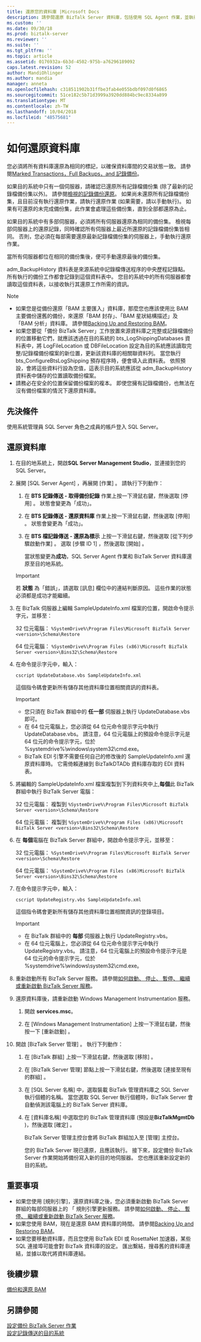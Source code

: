 ```yaml
---
title: 還原您的資料庫 |Microsoft Docs
description: 請參閱還原 BizTalk Server 資料庫，包括使用 SQL Agent 作業，並執行 UpdateDatabase.vbs 及 UpdateRegistry.vbs 指令碼的步驟。 另請參閱還原資料庫，包括 SQL Server 執行個體名稱，在 BizTalk 管理主控台中更新後，該怎麼辦。
ms.custom: ''
ms.date: 09/30/18
ms.prod: biztalk-server
ms.reviewer: ''
ms.suite: ''
ms.tgt_pltfrm: ''
ms.topic: article
ms.assetid: 0176932a-6b3d-4502-975b-a76296189092
caps.latest.revision: 52
author: MandiOhlinger
ms.author: mandia
manager: anneta
ms.openlocfilehash: c318511902b31ffbe3fab4e055bdbf097d0f6865
ms.sourcegitcommit: 51ce182c5b71d3999a3920dd884bc9ec8334a899
ms.translationtype: MT
ms.contentlocale: zh-TW
ms.lasthandoff: 10/04/2018
ms.locfileid: "48575681"
---
```

# <a name="how-to-restore-your-databases"></a>如何還原資料庫
您必須將所有資料庫還原為相同的標記，以確保資料庫間的交易狀態一致。 請參閱[Marked Transactions，Full Backups，and 記錄備份](../core/marked-transactions-full-backups-and-log-backups.md)。  
  
 如果目的系統中只有一個伺服器，請確認已還原所有記錄檔備份集 (除了最新的記錄檔備份集以外)。 請參閱[檢視的記錄備份還原](../core/viewing-the-history-of-restored-backups.md)。 如果尚未還原所有記錄檔備份集，且目前沒有執行還原作業，請執行還原作業 (如果需要，請以手動執行)。 如果有可還原的未完成備份集，此作業會處理這些備份集，直到全部都還原為止。  
  
 如果目的系統中有多部伺服器，必須將所有伺服器還原為相同的備份集。 檢視每部伺服器上的還原記錄，同時確認所有伺服器上最近所還原的記錄檔備份集皆相同。 否則，您必須在每部需要還原最新記錄檔備份集的伺服器上，手動執行還原作業。  
  
 當所有伺服器都位在相同的備份集後，便可手動還原最後的備份集。  
  
 adm_BackupHistory 資料表是來源系統中記錄檔傳送程序的中央歷程記錄點。 所有執行的備份工作都會記錄到這個資料表中。 您目的系統中的所有伺服器都會讀取這個資料表，以接收執行其還原工作所需的資訊。  
  
> [!NOTE]
>  - 如果您是從備份還原「BAM 主要匯入」資料庫，那麼您也應該使用比 BAM 主要備份還舊的備份，來還原「BAM 封存」、「BAM 星狀結構描述」及「BAM 分析」資料庫。 請參閱[Backing Up and Restoring BAM](../core/backing-up-and-restoring-bam.md)。  
>  - 如果您要從「備份 BizTalk Server」工作放置來源資料庫之完整或記錄檔備份的位置移動它們，就應該透過在目的系統的 bts_LogShippingDatabases 資料表中，將 LogFileLocation 或 DBFileLocation 設定為目的系統應該讀取完整/記錄檔備份檔案的新位置，更新該資料庫的相關聯資料列。 當您執行 bts_ConfigureBtsLogShipping 預存程序時，便會填入此資料表。 依照預設，會將這些資料行設為空值，這表示目的系統應該從 adm_BackupHistory 資料表中儲存的位置讀取備份檔案。  
>  - 請務必在安全的位置保留備份檔案的複本。 即使您擁有記錄檔備份，也無法在沒有備份檔案的情況下還原資料庫。  
  
## <a name="prerequisites"></a>先決條件  
 使用系統管理員 SQL Server 角色之成員的帳戶登入 SQL Server。  
  
## <a name="restore-your-databases"></a>還原資料庫  
  
1. 在目的地系統上，開啟**SQL Server Management Studio**，並連接到您的 SQL Server。  
  
2. 展開 [SQL Server Agent] ，再展開 [作業] 。 請執行下列動作：  
  
   1. 在 **BTS 記錄傳送 - 取得備份記錄** 作業上按一下滑鼠右鍵，然後選取 [停用] 。 狀態會變更為「成功」。  
  
   2. 在 **BTS 記錄傳送 - 還原資料庫** 作業上按一下滑鼠右鍵，然後選取 [停用] 。 狀態會變更為「成功」。  
  
   3. 在 **BTS 檔記錄傳送 - 還原為標示** 上按一下滑鼠右鍵，然後選取 [從下列步驟啟動作業] 。 選取 [步驟 ID 1]  ，然後選取 [開始] 。  
  
       當狀態變更為**成功**，SQL Server Agent 作業和 BizTalk Server 資料庫還原至目的地系統。  
  
   > [!IMPORTANT]
   >  若 **狀態** 為「錯誤」，請選取 [訊息] 欄位中的連結判斷原因。 這些作業的狀態必須都是成功才能繼續。  
  
3. 在 BizTalk 伺服器上編輯 SampleUpdateInfo.xml 檔案的位置，開啟命令提示字元，並移至：  
  
    32 位元電腦： `%SystemDrive%\Program Files\Microsoft BizTalk Server <version>\Schema\Restore`  
  
    64 位元電腦： `%SystemDrive%\Program Files (x86)\Microsoft BizTalk Server <version>\Bins32\Schema\Restore`  
  
4. 在命令提示字元中，輸入：  
  
    `cscript UpdateDatabase.vbs SampleUpdateInfo.xml`  
  
    這個指令碼會更新所有儲存其他資料庫位置相關資訊的資料表。  
  
   > [!IMPORTANT]
   >  - 您只須在 BizTalk 群組中的 **任一部** 伺服器上執行 UpdateDatabase.vbs 即可。  
   >  - 在 64 位元電腦上，您必須從 64 位元命令提示字元中執行 UpdateDatabase.vbs。 請注意，64 位元電腦上的預設命令提示字元是 64 位元的命令提示字元，位於 %systemdrive%\windows\system32\cmd.exe。  
   >  - BizTalk EDI 引擎不需要任何自己的修改後的 SampleUpdateInfo.xml 還原資料庫時。  它需倚賴連線到 BizTalkDTADb 資料庫存取的 EDI 資料表。  
  
5. 將編輯的 SampleUpdateInfo.xml 檔案複製到下列資料夾中上,**每個**此 BizTalk 群組中執行 BizTalk Server 電腦：  
  
    32 位元電腦： 複製到 `%SystemDrive%\Program Files\Microsoft BizTalk Server <version>\Schema\Restore`  
  
    64 位元電腦： 複製到 `%SystemDrive%\Program Files (x86)\Microsoft BizTalk Server <version>\Bins32\Schema\Restore`  
  
6. 在 **每個**電腦在 BizTalk Server 群組中，開啟命令提示字元，並移至：  
  
    32 位元電腦： `%SystemDrive%\Program Files\Microsoft BizTalk Server <version>\Schema\Restore`  
  
    64 位元電腦： `%SystemDrive%\Program Files (x86)Microsoft BizTalk Server <version>\Bins32\Schema\Restore`  
  
7. 在命令提示字元中，輸入：  
  
    `cscript UpdateRegistry.vbs SampleUpdateInfo.xml`  
  
    這個指令碼會更新所有儲存其他資料庫位置相關資訊的登錄項目。  
  
   > [!IMPORTANT]
   >  - 在 BizTalk 群組中的 **每部** 伺服器上執行 UpdateRegistry.vbs。  
   >  - 在 64 位元電腦上，您必須從 64 位元命令提示字元中執行 UpdateRegistry.vbs。  請注意，64 位元電腦上的預設命令提示字元是 64 位元的命令提示字元，位於 %systemdrive%\windows\system32\cmd.exe。  
  
8. 重新啟動所有 BizTalk Server 服務。 請參閱[如何啟動、 停止、 暫停、 繼續或重新啟動 BizTalk Server 服務](../core/how-to-start-stop-pause-resume-or-restart-biztalk-server-services.md)。  
  
9. 還原資料庫後，請重新啟動 Windows Management Instrumentation 服務。  
  
    1.  開啟 **services.msc**。  
  
    2.  在 [Windows Management Instrumentation] 上按一下滑鼠右鍵，然後按一下 [重新啟動] 。  
  
10. 開啟 [BizTalk Server 管理] 。 執行下列動作：  
  
    1. 在 [BizTalk 群組]  上按一下滑鼠右鍵，然後選取 [移除] 。  
  
    2. 在 [BizTalk Server 管理]  節點上按一下滑鼠右鍵，然後選取 [連接至現有的群組] 。  
  
    3. 在 [SQL Server 名稱] 中，選取裝載 BizTalk 管理資料庫之 SQL Server 執行個體的名稱。 當您選取 SQL Server 執行個體時，BizTalk Server 會自動偵測該電腦上的 BizTalk Server 資料庫。  
  
    4. 在 [資料庫名稱] 中選取您的 BizTalk 管理資料庫 (預設是**BizTalkMgmtDb** )，然後選取 [確定] 。  
  
       BizTalk Server 管理主控台會將 BizTalk 群組加入至 [管理] 主控台。  
  
       您的 BizTalk Server 現已還原，且應該執行。 接下來，設定備份 BizTalk Server 作業開始將備份寫入新的目的地伺服器。 您也應該重新設定新的目的系統。  

## <a name="important"></a>重要事項

- 如果您使用 [規則引擎]，還原資料庫之後，您必須重新啟動 BizTalk Server 群組的每部伺服器上的 「 規則引擎更新服務。 請參閱[如何啟動、 停止、 暫停、 繼續或重新啟動 BizTalk Server 服務](../core/how-to-start-stop-pause-resume-or-restart-biztalk-server-services.md)。  
- 如果您使用 BAM，現在是還原 BAM 資料庫的時間。 請參閱[Backing Up and Restoring BAM](../core/backing-up-and-restoring-bam.md)。  
- 如果您要移動資料庫，而且您使用 BizTalk EDI 或 RosettaNet 加速器，某些 SQL 連接埠可能會對 BizTalk 資料庫的設定。 匯出繫結，搜尋舊的資料庫連結，並據以取代將資料庫連結。 

## <a name="next-steps"></a>後續步驟  
 [備份和還原 BAM](../core/backing-up-and-restoring-bam.md)  
  
## <a name="see-also"></a>另請參閱  
 [設定備份 BizTalk Server 作業](../core/how-to-configure-the-backup-biztalk-server-job.md)   
 [設定記錄傳送的目的系統](../core/how-to-configure-the-destination-system-for-log-shipping.md)
